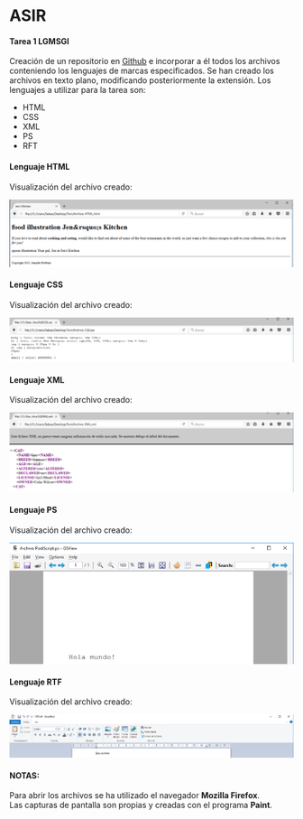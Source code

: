 # ASIR
#### Tarea 1 LGMSGI
Creación de un repositorio en [Github](www.github.com) e incorporar a él todos los archivos conteniendo los lenguajes de marcas especificados.
Se han creado los archivos en texto plano, modificando posteriormente la extensión.
Los lenguajes a utilizar para la tarea son:
* HTML
* CSS
* XML
* PS
* RFT

#### Lenguaje HTML

Visualización del archivo creado:

![HTML](html.png)

#### Lenguaje CSS

Visualización del archivo creado:

![HTML](css.png)

#### Lenguaje XML

Visualización del archivo creado:

![HTML](xml.png)

#### Lenguaje PS

Visualización del archivo creado:

![HTML](ps.png)

#### Lenguaje RTF

Visualización del archivo creado:

![HTML](rtf.png)

#### NOTAS:

Para abrir los archivos se ha utilizado el navegador **Mozilla Firefox**.  
Las capturas de pantalla son propias y creadas con el programa **Paint**.

